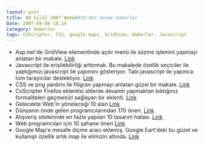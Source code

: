```yaml
---
layout: post
title: 08 Eylül 2007 Web&#039;den Seçme Haberler
Date: 2007-09-08 18:24
Category: Haberler
tags: CoScripter, CSS, google maps, GridView, Haberler, Javascript
---
```


-   Asp.net'de GridView elementinde açılır menü ile süzme işlemini
    yapmayı anlatan bir makale. [Link][]
-   Javascript ile erişilebilirliği arttırmak. Bu makalede özellik
    seçiciler ile yaptığımızı javascript ile yapımını gösteriyor. Tabi
    javascript ile yapınca tüm tarayıcılar destekliyor. [Link][1]
-   CSS ve png yardımı ile filigran yapmayı anlatan güzel bir makale.
    [Link][2]
-   CoScripter Firefox eklentisi sitlerde devamlı yapmaktan bıktığınız
    formaliteleri geçmenizi sağlayan bir eklenti. [Link][3]
-   Gelecekte Web'in yöneleceği 10 alan [Link][4]
-   Dünyanın önde gelen programcılarından 170 öneri. [Link][5]
-   Alışveriş sitelerinde en fazla yapılan 10 tasarım hatası. [Link][6]
-   Web programcıları için 10 şahane öneri [Link][7]
-   Google Map'e mesafe ölçme aracı eklemiş. Google Eart'deki bu güzel
    ve kullanışlı özellik artık map ile elimizin altında. [Link][8]


  [Link]: http://www.eggheadcafe.com/tutorials/aspnet/c67c4daa-83c2-4baa-aea4-2c8855527acb/aspnet-gridview-filterin.aspx
    "GridView Süz"
  [1]: http://alastairc.ac/2007/08/usability-enhancements-with-javascript/
    "javascrişpt ile erişebilirliği arttırmak"
  [2]: http://www.tutorial5.com/content/view/129/52/ "filigram yapmak"
  [3]: http://services.alphaworks.ibm.com/coscripter/browse/about
    "CoScripter"
  [4]: http://www.readwriteweb.com/archives/10_future_web_trends.php
    "web'in geleceği"
  [5]: http://www.smashingmagazine.com/2007/09/07/170-expert-ideas-from-worlds-leading-developers/
    "170 öneri"
  [6]: http://psychology.wichita.edu/surl/usabilitynews/92/shoppingcart.html
    "alışveriş sitesi hatalları"
  [7]: http://www.aclevercookie.com/10-tips-for-budding-web-programmers-and-designers/
    "10 öneri"
  [8]: http://googlesystem.blogspot.com/2007/09/measuring-distances-in-google-maps.html
    "Google Map mesafe hesapla"
